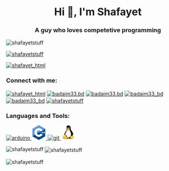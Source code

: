 <h1 align="center">Hi 👋, I'm Shafayet</h1>
<h3 align="center">A guy who loves competetive programming</h3>

<p align="left"> <img src="https://komarev.com/ghpvc/?username=shafayetstuff&label=Profile%20views&color=0e75b6&style=flat" alt="shafayetstuff" /> </p>

<p align="left"> <a href="https://github.com/ryo-ma/github-profile-trophy"><img src="https://github-profile-trophy.vercel.app/?username=shafayetstuff" alt="shafayetstuff" /></a> </p>

<p align="left"> <a href="https://twitter.com/shafayet_html" target="blank"><img src="https://img.shields.io/twitter/follow/shafayet_html?logo=twitter&style=for-the-badge" alt="shafayet_html" /></a> </p>

<h3 align="left">Connect with me:</h3>
<p align="left">
<a href="https://twitter.com/shafayet_html" target="blank"><img align="center" src="https://raw.githubusercontent.com/rahuldkjain/github-profile-readme-generator/master/src/images/icons/Social/twitter.svg" alt="shafayet_html" height="30" width="40" /></a>
<a href="https://fb.com/badaim33_bd" target="blank"><img align="center" src="https://raw.githubusercontent.com/rahuldkjain/github-profile-readme-generator/master/src/images/icons/Social/facebook.svg" alt="badaim33.bd" height="30" width="40" /></a>
<a href="https://instagram.com/badaim33.bd" target="blank"><img align="center" src="https://raw.githubusercontent.com/rahuldkjain/github-profile-readme-generator/master/src/images/icons/Social/instagram.svg" alt="badaim33.bd" height="30" width="40" /></a>
<a href="https://www.youtube.com/c/badaim33_bd" target="blank"><img align="center" src="https://raw.githubusercontent.com/rahuldkjain/github-profile-readme-generator/master/src/images/icons/Social/youtube.svg" alt="badaim33_bd" height="30" width="40" /></a>
<a href="https://www.codechef.com/users/badaim33_bd" target="blank"><img align="center" src="https://cdn.jsdelivr.net/npm/simple-icons@3.1.0/icons/codechef.svg" alt="badaim33_bd" height="30" width="40" /></a>
<a href="https://codeforces.com/profile/shafayetstuff" target="blank"><img align="center" src="https://raw.githubusercontent.com/rahuldkjain/github-profile-readme-generator/master/src/images/icons/Social/codeforces.svg" alt="shafayetstuff" height="30" width="40" /></a>
</p>

<h3 align="left">Languages and Tools:</h3>
<p align="left"> <a href="https://www.arduino.cc/" target="_blank" rel="noreferrer"> <img src="https://cdn.worldvectorlogo.com/logos/arduino-1.svg" alt="arduino" width="40" height="40"/> </a> <a href="https://www.w3schools.com/cpp/" target="_blank" rel="noreferrer"> <img src="https://raw.githubusercontent.com/devicons/devicon/master/icons/cplusplus/cplusplus-original.svg" alt="cplusplus" width="40" height="40"/> </a> <a href="https://git-scm.com/" target="_blank" rel="noreferrer"> <img src="https://www.vectorlogo.zone/logos/git-scm/git-scm-icon.svg" alt="git" width="40" height="40"/> </a> <a href="https://www.linux.org/" target="_blank" rel="noreferrer"> <img src="https://raw.githubusercontent.com/devicons/devicon/master/icons/linux/linux-original.svg" alt="linux" width="40" height="40"/> </a> </p>

<p><img align="left" src="https://github-readme-stats.vercel.app/api/top-langs?username=shafayetstuff&show_icons=true&locale=en&layout=compact" alt="shafayetstuff" /></p>

<p>&nbsp;<img align="center" src="https://github-readme-stats.vercel.app/api?username=shafayetstuff&show_icons=true&locale=en" alt="shafayetstuff" /></p>

<p><img align="center" src="https://github-readme-streak-stats.herokuapp.com/?user=shafayetstuff&" alt="shafayetstuff" /></p>
